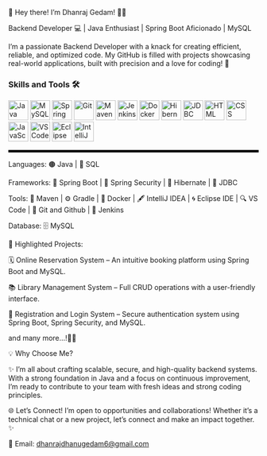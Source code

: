 👋 Hey there! I’m Dhanraj Gedam! 👨‍💻

 Backend Developer 💻 | Java Enthusiast | Spring Boot Aficionado | MySQL

I’m a passionate Backend Developer with a knack for creating efficient, reliable, and optimized code. My GitHub is filled with projects showcasing real-world applications, built with precision and a love for coding! 💼

### Skills and Tools  🛠️

<p align="left">
  <img src="https://www.vectorlogo.zone/logos/java/java-icon.svg" alt="Java" width="40" height="40"/>
  <img src="https://www.vectorlogo.zone/logos/mysql/mysql-icon.svg" alt="MySQL Workbench" width="40" height="40"/>
  <img src="https://www.vectorlogo.zone/logos/springio/springio-icon.svg" alt="Spring Boot" width="40" height="40"/>
  <img src="https://www.vectorlogo.zone/logos/git-scm/git-scm-icon.svg" alt="Git" width="40" height="40"/>
  <img src="https://www.vectorlogo.zone/logos/apache_maven/apache_maven-icon.svg" alt="Maven" width="40" height="40"/>
  <img src="https://www.vectorlogo.zone/logos/jenkins/jenkins-icon.svg" alt="Jenkins" width="40" height="40"/>
  <img src="https://www.vectorlogo.zone/logos/docker/docker-icon.svg" alt="Docker" width="40" height="40"/>
  <img src="https://www.vectorlogo.zone/logos/hibernate/hibernate-icon.svg" alt="Hibernate" width="40" height="40"/>
  <img src="https://www.vectorlogo.zone/logos/oracle/oracle-icon.svg" alt="JDBC" width="40" height="40"/>
  <img src="https://www.vectorlogo.zone/logos/w3_html5/w3_html5-icon.svg" alt="HTML" width="40" height="40"/>
  <img src="https://www.vectorlogo.zone/logos/w3_css/w3_css-icon.svg" alt="CSS" width="40" height="40"/>
  <img src="https://www.vectorlogo.zone/logos/javascript/javascript-icon.svg" alt="JavaScript" width="40" height="40"/>
  <img src="https://www.vectorlogo.zone/logos/visualstudio_code/visualstudio_code-icon.svg" alt="VS Code" width="40" height="40"/>
  <img src="https://www.vectorlogo.zone/logos/eclipse/eclipse-icon.svg" alt="Eclipse" width="40" height="40"/>
  <img src="https://upload.wikimedia.org/wikipedia/commons/9/9c/IntelliJ_IDEA_Icon.svg" alt="IntelliJ IDEA" width="40" height="40"/>
</p>

<hr style="border: 2px solid #000;"/>



Languages: 🟤 Java | 🐘 SQL

Frameworks: 🌱 Spring Boot | 🔐 Spring Security | 🧩 Hibernate | 🔗 JDBC

Tools: 🚀 Maven | ⚙️ Gradle | 🐳 Docker | 🖋️ IntelliJ IDEA | 🌀 Eclipse IDE | 🔍 VS Code | 🌱 Git and Github | 🔧 Jenkins

Database: 🗄️ MySQL

📂 Highlighted Projects:

🗓️ Online Reservation System – An intuitive booking platform using Spring Boot and MySQL.

📚 Library Management System – Full CRUD operations with a user-friendly interface.

🔐 Registration and Login System – Secure authentication system using Spring Boot, Spring Security, and MySQL.

and many more...!🐦‍🔥

💡 Why Choose Me?

✨ I’m all about crafting scalable, secure, and high-quality backend systems. With a strong foundation in Java and a focus on continuous improvement, I’m ready to contribute to your team with fresh ideas and strong coding principles.

🌐 Let’s Connect!
I’m open to opportunities and collaborations! Whether it’s a technical chat or a new project, let’s connect and make an impact together. ✨

📧 Email: dhanrajdhanugedam6@gmail.com
